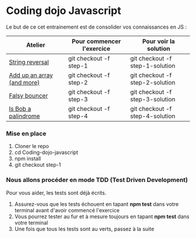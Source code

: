 # Coding dojo Javascript

Le but de ce cet entrainement est de consolider vos connaissances en JS :

Atelier | Pour commencer l'exercice | Pour voir la solution
----------------------|---------------------------|----------------------
[String reversal](https://github.com/r0ulito/Coding-dojo-javascript/tree/step-1)|git checkout -f step-1|git checkout -f step-1-solution
[Add up an array (and more)](https://github.com/r0ulito/Coding-dojo-javascript/tree/step-2)|git checkout -f step-2|git checkout -f step-2-solution
[Falsy bouncer](https://github.com/r0ulito/Coding-dojo-javascript/tree/step-3)|git checkout -f step-3|git checkout -f step-3-solution
[Is Bob a palindrome](https://github.com/r0ulito/Coding-dojo-javascript/tree/step-4)|git checkout -f step-4|git checkout -f step-4-solution

### Mise en place

1. Cloner le repo
2. cd Coding-dojo-javascript
3. npm install
4. git checkout step-1

### Nous allons procéder en mode TDD (Test Driven Development)

Pour vous aider, les tests sont déjà écrits.

1. Assurez-vous que les tests échouent en tapant **npm test** dans votre terminal avant d'avoir commencé l'exercice
2. Vous pourrez tester au fur et à mesure toujours en tapant **npm test** dans votre terminal
3. Une fois que tous les tests sont au verts, passez à la suite
